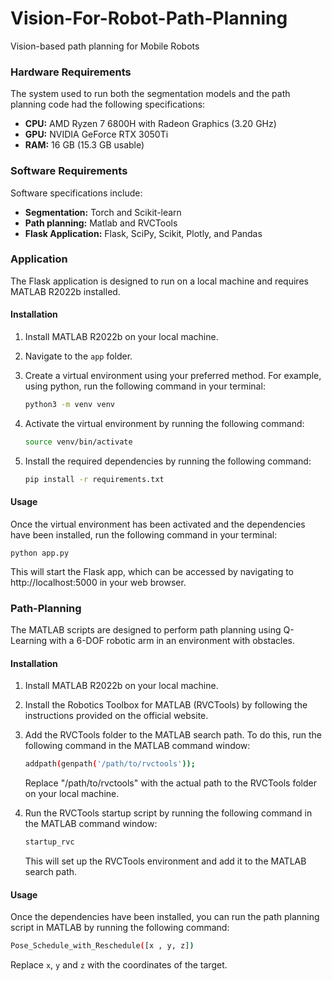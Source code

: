 # Vision-For-Robot-Path-Planning
Vision-based path planning for Mobile Robots

### Hardware Requirements
The system used to run both the segmentation models and the path planning code had the following specifications:

- **CPU:** AMD Ryzen 7 6800H with Radeon Graphics (3.20 GHz)
- **GPU:** NVIDIA GeForce RTX 3050Ti
- **RAM:** 16 GB (15.3 GB usable)


### Software Requirements
Software specifications include:

- **Segmentation:** Torch and Scikit-learn
- **Path planning:** Matlab and RVCTools
- **Flask Application:** Flask, SciPy, Scikit, Plotly, and Pandas

### Application
The Flask application is designed to run on a local machine and requires MATLAB R2022b installed.

#### Installation

1. Install MATLAB R2022b on your local machine.
2. Navigate to the `app` folder.
3. Create a virtual environment using your preferred method. For example, using python, run the following command in your terminal:
    ```bash
    python3 -m venv venv
    ```

4. Activate the virtual environment by running the following command:
    ```bash
    source venv/bin/activate
    ```

5. Install the required dependencies by running the following command:
    ```bash
    pip install -r requirements.txt
    ```

#### Usage
Once the virtual environment has been activated and the dependencies have been installed, run the following command in your terminal:
```
python app.py
```

This will start the Flask app, which can be accessed by navigating to http://localhost:5000 in your web browser.


### Path-Planning
The MATLAB scripts are designed to perform path planning using Q-Learning with a 6-DOF robotic arm in an environment with obstacles.

#### Installation

1. Install MATLAB R2022b on your local machine.
2. Install the Robotics Toolbox for MATLAB (RVCTools) by following the instructions provided on the official website.
3. Add the RVCTools folder to the MATLAB search path. To do this, run the following command in the MATLAB command window:

    ```bash
    addpath(genpath('/path/to/rvctools'));
    ```
    Replace "/path/to/rvctools" with the actual path to the RVCTools folder on your local machine.


4. Run the RVCTools startup script by running the following command in the MATLAB command window:
    ```bash
    startup_rvc
    ```
    This will set up the RVCTools environment and add it to the MATLAB search path.

#### Usage
Once the dependencies have been installed, you can run the path planning script in MATLAB by running the following command:
```bash
Pose_Schedule_with_Reschedule([x , y, z])
```
Replace `x`, `y` and `z` with the coordinates of the target.

